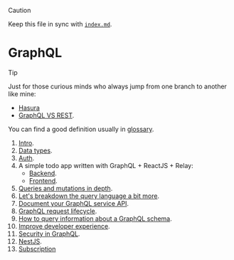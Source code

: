 > [!CAUTION]
>
> Keep this file in sync with [`index.md`](../index.md).

# GraphQL

> [!TIP]
>
> Just for those curious minds who always jump from one branch to another like mine:
>
> - [Hasura](./docs/hasura.md)
> - [GraphQL VS REST](https://www.apollographql.com/blog/graphql-vs-rest).

You can find a good definition usually in [glossary](../docs/glossary.md).

1. [Intro](../docs/intro.md).
2. [Data types](../docs/data-types.md).
3. [Auth](../docs/auth.md).
4. A simple todo app written with GraphQL + ReactJS + Relay:
   - [Backend](../apps/todo-backend/README.md).
   - [Frontend]().
5. [Queries and mutations in depth](../docs/queries-and-mutations.md).
6. [Let's breakdown the query language a bit more](../docs/graphql-query-language-breakdown.md).
7. [Document your GraphQL service API](../docs/documentation.md).
8. [GraphQL request lifecycle](./docs/graphql-req-lifecycle.md).
9. [How to query information about a GraphQL schema](../docs/introspection.md).
10. [Improve developer experience](../docs/improve-dev-exp.md).
11. [Security in GraphQL](./docs/security.md).
12. [NestJS](../docs/nestjs.md).
13. [Subscription](../docs/subscription.md)
